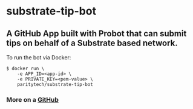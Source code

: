 # substrate-tip-bot

## A GitHub App built with Probot that can submit tips on behalf of a Substrate based network.

To run the bot via Docker:

```
$ docker run \
    -e APP_ID=<app-id> \
    -e PRIVATE_KEY=<pem-value> \
    paritytech/substrate-tip-bot
```


### More on a [GitHub](https://github.com/paritytech/substrate-tip-bot)
